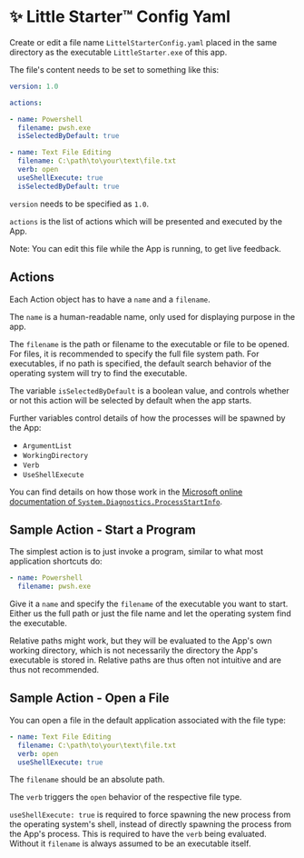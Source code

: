 # ✨ Little Starter™ Config Yaml
Create or edit a file name `LittelStarterConfig.yaml` placed in the same directory as the executable `LittleStarter.exe` of this app.

The file's content needs to be set to something like this:
```yaml
version: 1.0

actions:

- name: Powershell
  filename: pwsh.exe
  isSelectedByDefault: true

- name: Text File Editing
  filename: C:\path\to\your\text\file.txt
  verb: open
  useShellExecute: true
  isSelectedByDefault: true

```

`version` needs to be specified as `1.0`.

`actions` is the list of actions which will be presented and executed by the App.

Note:
You can edit this file while the App is running, to get live feedback.

## Actions

Each Action object has to have a `name` and a `filename`.

The `name` is a human-readable name, only used for displaying purpose in the app.

The `filename` is the path or filename to the executable or file to be opened.
For files, it is recommended to specify the full file system path.
For executables, if no path is specified, the default search behavior of the operating system will try to find the executable.

The variable `isSelectedByDefault` is a boolean value, and controls whether or not this action will be selected by default when the app starts.

Further variables control details of how the processes will be spawned by the App:

* `ArgumentList`
* `WorkingDirectory`
* `Verb`
* `UseShellExecute`

You can find details on how those work in the [Microsoft online documentation of `System.Diagnostics.ProcessStartInfo`](https://docs.microsoft.com/en-us/dotnet/api/system.diagnostics.processstartinfo?view=net-6.0).

## Sample Action - Start a Program
The simplest action is to just invoke a program, similar to what most application shortcuts do:

```yaml
- name: Powershell
  filename: pwsh.exe
```

Give it a `name` and specify the `filename` of the executable you want to start.
Either us the full path or just the file name and let the operating system find the executable.

Relative paths might work, but they will be evaluated to the App's own working directory, which is not necessarily the directory the App's executable is stored in.
Relative paths are thus often not intuitive and are thus not recommended.

## Sample Action - Open a File
You can open a file in the default application associated with the file type:

```yaml
- name: Text File Editing
  filename: C:\path\to\your\text\file.txt
  verb: open
  useShellExecute: true
```

The `filename` should be an absolute path.

The `verb` triggers the `open` behavior of the respective file type.

`useShellExecute: true` is required to force spawning the new process from the operating system's shell, instead of directly spawning the process from the App's process.
This is required to have the `verb` being evaluated.
Without it `filename` is always assumed to be an executable itself.
